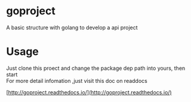 # goproject

A basic structure with golang to develop a api project

# Usage

Just clone this proect and change the package dep path into yours, then start  
For more detail infomation ,just visit this doc on readdocs  

[http://goproject.readthedocs.io/](http://goproject.readthedocs.io/)
